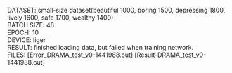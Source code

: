 DATASET: small-size dataset(beautiful 1000, boring 1500, depressing 1800, lively 1600, safe 1700, wealthy 1400)  
BATCH SIZE: 48  
EPOCH: 10  
DEVICE: liger  
RESULT: finished loading data, but failed when training network.  
FILES: [Error_DRAMA_test_v0-1441988.out] [Result-DRAMA_test_v0-1441988.out]

